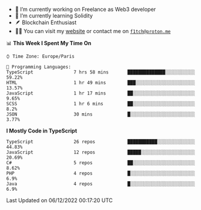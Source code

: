 - 🔭 I’m currently working on Freelance as Web3 developer
- 🌱 I’m currently learning Solidity
- 🪶 Blockchain Enthusiast
- 👨‍💻 You can visit my [website](https://f1tch.xyz) or contact me on [`f1tch@proton.me`](mailto:f1tch@proton.me)

<!--START_SECTION:waka-->
📊 **This Week I Spent My Time On** 

```text
⌚︎ Time Zone: Europe/Paris

💬 Programming Languages: 
TypeScript               7 hrs 58 mins       ██████████████░░░░░░░░░░░   59.22% 
HTML                     1 hr 49 mins        ███░░░░░░░░░░░░░░░░░░░░░░   13.57% 
JavaScript               1 hr 17 mins        ██░░░░░░░░░░░░░░░░░░░░░░░   9.65% 
SCSS                     1 hr 6 mins         ██░░░░░░░░░░░░░░░░░░░░░░░   8.2% 
JSON                     30 mins             █░░░░░░░░░░░░░░░░░░░░░░░░   3.77%

```

**I Mostly Code in TypeScript** 

```text
TypeScript               26 repos            ███████████░░░░░░░░░░░░░░   44.83% 
JavaScript               12 repos            █████░░░░░░░░░░░░░░░░░░░░   20.69% 
C#                       5 repos             ██░░░░░░░░░░░░░░░░░░░░░░░   8.62% 
PHP                      4 repos             █░░░░░░░░░░░░░░░░░░░░░░░░   6.9% 
Java                     4 repos             █░░░░░░░░░░░░░░░░░░░░░░░░   6.9%

```



 Last Updated on 06/12/2022 00:17:20 UTC
<!--END_SECTION:waka-->

